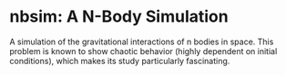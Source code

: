# nbsim: A N-Body Simulation
A simulation of the gravitational interactions of n bodies in space. This problem is known to show chaotic behavior (highly dependent on initial conditions), which makes its study particularly fascinating.